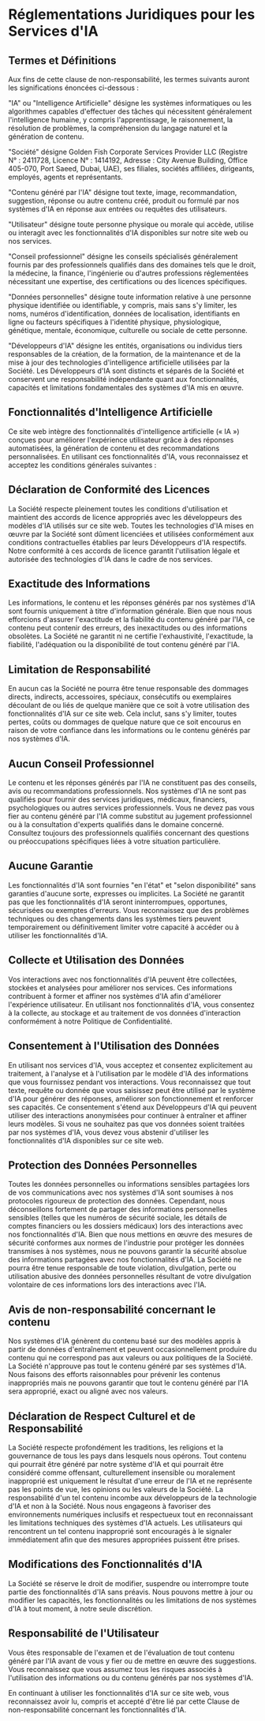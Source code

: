 # Réglementations Juridiques pour les Services d'IA

## Termes et Définitions

Aux fins de cette clause de non-responsabilité, les termes suivants auront les significations énoncées ci-dessous :

"IA" ou "Intelligence Artificielle" désigne les systèmes informatiques ou les algorithmes capables d'effectuer des tâches qui nécessitent généralement l'intelligence humaine, y compris l'apprentissage, le raisonnement, la résolution de problèmes, la compréhension du langage naturel et la génération de contenu.

"Société" désigne Golden Fish Corporate Services Provider LLC (Registre N° : 2411728, Licence N° : 1414192, Adresse : City Avenue Building, Office 405-070, Port Saeed, Dubai, UAE), ses filiales, sociétés affiliées, dirigeants, employés, agents et représentants.

"Contenu généré par l'IA" désigne tout texte, image, recommandation, suggestion, réponse ou autre contenu créé, produit ou formulé par nos systèmes d'IA en réponse aux entrées ou requêtes des utilisateurs.

"Utilisateur" désigne toute personne physique ou morale qui accède, utilise ou interagit avec les fonctionnalités d'IA disponibles sur notre site web ou nos services.

"Conseil professionnel" désigne les conseils spécialisés généralement fournis par des professionnels qualifiés dans des domaines tels que le droit, la médecine, la finance, l'ingénierie ou d'autres professions réglementées nécessitant une expertise, des certifications ou des licences spécifiques.

"Données personnelles" désigne toute information relative à une personne physique identifiée ou identifiable, y compris, mais sans s'y limiter, les noms, numéros d'identification, données de localisation, identifiants en ligne ou facteurs spécifiques à l'identité physique, physiologique, génétique, mentale, économique, culturelle ou sociale de cette personne.

"Développeurs d'IA" désigne les entités, organisations ou individus tiers responsables de la création, de la formation, de la maintenance et de la mise à jour des technologies d'intelligence artificielle utilisées par la Société. Les Développeurs d'IA sont distincts et séparés de la Société et conservent une responsabilité indépendante quant aux fonctionnalités, capacités et limitations fondamentales des systèmes d'IA mis en œuvre.

## Fonctionnalités d'Intelligence Artificielle

Ce site web intègre des fonctionnalités d'intelligence artificielle (« IA ») conçues pour améliorer l'expérience utilisateur grâce à des réponses automatisées, la génération de contenu et des recommandations personnalisées. En utilisant ces fonctionnalités d'IA, vous reconnaissez et acceptez les conditions générales suivantes :

## Déclaration de Conformité des Licences

La Société respecte pleinement toutes les conditions d'utilisation et maintient des accords de licence appropriés avec les développeurs des modèles d'IA utilisés sur ce site web. Toutes les technologies d'IA mises en œuvre par la Société sont dûment licenciées et utilisées conformément aux conditions contractuelles établies par leurs Développeurs d'IA respectifs. Notre conformité à ces accords de licence garantit l'utilisation légale et autorisée des technologies d'IA dans le cadre de nos services.

## Exactitude des Informations

Les informations, le contenu et les réponses générés par nos systèmes d'IA sont fournis uniquement à titre d'information générale. Bien que nous nous efforcions d'assurer l'exactitude et la fiabilité du contenu généré par l'IA, ce contenu peut contenir des erreurs, des inexactitudes ou des informations obsolètes. La Société ne garantit ni ne certifie l'exhaustivité, l'exactitude, la fiabilité, l'adéquation ou la disponibilité de tout contenu généré par l'IA.

## Limitation de Responsabilité

En aucun cas la Société ne pourra être tenue responsable des dommages directs, indirects, accessoires, spéciaux, consécutifs ou exemplaires découlant de ou liés de quelque manière que ce soit à votre utilisation des fonctionnalités d'IA sur ce site web. Cela inclut, sans s'y limiter, toutes pertes, coûts ou dommages de quelque nature que ce soit encourus en raison de votre confiance dans les informations ou le contenu générés par nos systèmes d'IA.

## Aucun Conseil Professionnel

Le contenu et les réponses générés par l'IA ne constituent pas des conseils, avis ou recommandations professionnels. Nos systèmes d'IA ne sont pas qualifiés pour fournir des services juridiques, médicaux, financiers, psychologiques ou autres services professionnels. Vous ne devez pas vous fier au contenu généré par l'IA comme substitut au jugement professionnel ou à la consultation d'experts qualifiés dans le domaine concerné. Consultez toujours des professionnels qualifiés concernant des questions ou préoccupations spécifiques liées à votre situation particulière.

## Aucune Garantie

Les fonctionnalités d'IA sont fournies "en l'état" et "selon disponibilité" sans garanties d'aucune sorte, expresses ou implicites. La Société ne garantit pas que les fonctionnalités d'IA seront ininterrompues, opportunes, sécurisées ou exemptes d'erreurs. Vous reconnaissez que des problèmes techniques ou des changements dans les systèmes tiers peuvent temporairement ou définitivement limiter votre capacité à accéder ou à utiliser les fonctionnalités d'IA.

## Collecte et Utilisation des Données

Vos interactions avec nos fonctionnalités d'IA peuvent être collectées, stockées et analysées pour améliorer nos services. Ces informations contribuent à former et affiner nos systèmes d'IA afin d'améliorer l'expérience utilisateur. En utilisant nos fonctionnalités d'IA, vous consentez à la collecte, au stockage et au traitement de vos données d'interaction conformément à notre Politique de Confidentialité.

## Consentement à l'Utilisation des Données

En utilisant nos services d'IA, vous acceptez et consentez explicitement au traitement, à l'analyse et à l'utilisation par le modèle d'IA des informations que vous fournissez pendant vos interactions. Vous reconnaissez que tout texte, requête ou donnée que vous saisissez peut être utilisé par le système d'IA pour générer des réponses, améliorer son fonctionnement et renforcer ses capacités. Ce consentement s'étend aux Développeurs d'IA qui peuvent utiliser des interactions anonymisées pour continuer à entraîner et affiner leurs modèles. Si vous ne souhaitez pas que vos données soient traitées par nos systèmes d'IA, vous devez vous abstenir d'utiliser les fonctionnalités d'IA disponibles sur ce site web.

## Protection des Données Personnelles

Toutes les données personnelles ou informations sensibles partagées lors de vos communications avec nos systèmes d'IA sont soumises à nos protocoles rigoureux de protection des données. Cependant, nous déconseillons fortement de partager des informations personnelles sensibles (telles que les numéros de sécurité sociale, les détails de comptes financiers ou les dossiers médicaux) lors des interactions avec nos fonctionnalités d'IA. Bien que nous mettions en œuvre des mesures de sécurité conformes aux normes de l'industrie pour protéger les données transmises à nos systèmes, nous ne pouvons garantir la sécurité absolue des informations partagées avec nos fonctionnalités d'IA. La Société ne pourra être tenue responsable de toute violation, divulgation, perte ou utilisation abusive des données personnelles résultant de votre divulgation volontaire de ces informations lors des interactions avec l'IA.

## Avis de non-responsabilité concernant le contenu

Nos systèmes d'IA génèrent du contenu basé sur des modèles appris à partir de données d'entraînement et peuvent occasionnellement produire du contenu qui ne correspond pas aux valeurs ou aux politiques de la Société. La Société n'approuve pas tout le contenu généré par ses systèmes d'IA. Nous faisons des efforts raisonnables pour prévenir les contenus inappropriés mais ne pouvons garantir que tout le contenu généré par l'IA sera approprié, exact ou aligné avec nos valeurs.

## Déclaration de Respect Culturel et de Responsabilité

La Société respecte profondément les traditions, les religions et la gouvernance de tous les pays dans lesquels nous opérons. Tout contenu qui pourrait être généré par notre système d'IA et qui pourrait être considéré comme offensant, culturellement insensible ou moralement inapproprié est uniquement le résultat d'une erreur de l'IA et ne représente pas les points de vue, les opinions ou les valeurs de la Société. La responsabilité d'un tel contenu incombe aux développeurs de la technologie d'IA et non à la Société. Nous nous engageons à favoriser des environnements numériques inclusifs et respectueux tout en reconnaissant les limitations techniques des systèmes d'IA actuels. Les utilisateurs qui rencontrent un tel contenu inapproprié sont encouragés à le signaler immédiatement afin que des mesures appropriées puissent être prises.

## Modifications des Fonctionnalités d'IA

La Société se réserve le droit de modifier, suspendre ou interrompre toute partie des fonctionnalités d'IA sans préavis. Nous pouvons mettre à jour ou modifier les capacités, les fonctionnalités ou les limitations de nos systèmes d'IA à tout moment, à notre seule discrétion.

## Responsabilité de l'Utilisateur

Vous êtes responsable de l'examen et de l'évaluation de tout contenu généré par l'IA avant de vous y fier ou de mettre en œuvre des suggestions. Vous reconnaissez que vous assumez tous les risques associés à l'utilisation des informations ou du contenu générés par nos systèmes d'IA.

En continuant à utiliser les fonctionnalités d'IA sur ce site web, vous reconnaissez avoir lu, compris et accepté d'être lié par cette Clause de non-responsabilité concernant les fonctionnalités d'IA.
